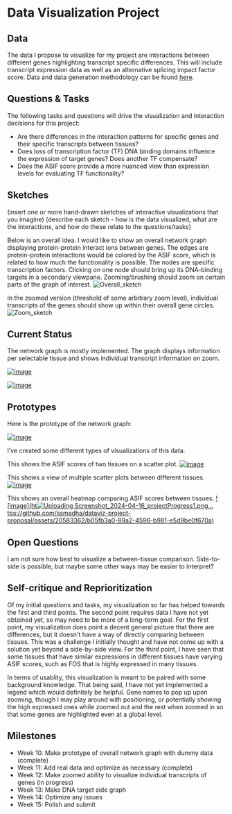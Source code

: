 # Data Visualization Project

## Data

The data I propose to visualize for my project are interactions between different genes highlighting transcript specific differences. This will include transcript expression data as well as an alternative splicing impact factor score. Data and data generation methodology can be found [here](https://github.com/ssmadha/DNA_binding_IF).


## Questions & Tasks

The following tasks and questions will drive the visualization and interaction decisions for this project:

 * Are there differences in the interaction patterns for specific genes and their specific transcripts between tissues?
 * Does loss of transcription factor (TF) DNA binding domains influence the expression of target genes? Does another TF compensate?
 * Does the ASIF score provide a more nuanced view than expression levels for evaluating TF functionality?

## Sketches

(insert one or more hand-drawn sketches of interactive visualizations that you imagine)
(describe each sketch - how is the data visualized, what are the interactions, and how do these relate to the questions/tasks)

Below is an overall idea. I would like to show an overall network graph displaying protein-protein interact
ions between genes. The edges are protein-protein interactions would be colored by the ASIF score, which is related to how much the functionality is possible. The nodes are specific transcription factors. Clicking on one node should bring up its DNA-binding targets in a secondary viewpane. Zooming/brushing should zoom on certain parts of the graph of interest.
![Overall_sketch](https://github.com/ssmadha/dataviz-project-proposal/assets/20583362/3c11f670-383e-4c06-a014-a2cfb1509be9)

In the zoomed version (threshold of some arbitrary zoom level), individual transcripts of the genes should show up within their overall gene circles.
![Zoom_sketch](https://github.com/ssmadha/dataviz-project-proposal/assets/20583362/5fc89d3e-311a-442c-ad18-b0b679fc1ca0)

## Current Status

The network graph is mostly implemented. The graph displays information per selectable tissue and shows individual transcript information on zoom.

[![image](https://github.com/ssmadha/dataviz-project-proposal/assets/20583362/d6f9c11c-ae27-4d4b-8649-bd3ccc876136)](https://vizhub.com/ssmadha/299559e90c49485da584a195ea3e440a)

[![image](https://github.com/ssmadha/dataviz-project-proposal/assets/20583362/3b12ba77-665b-4042-b5ae-6817a213273b)](https://vizhub.com/ssmadha/299559e90c49485da584a195ea3e440a)


## Prototypes

Here is the prototype of the network graph:

[![image](https://github.com/ssmadha/dataviz-project-proposal/assets/20583362/6d473164-be0b-4e0f-9e6f-d6cad88e244b)](https://vizhub.com/ssmadha/299559e90c49485da584a195ea3e440a)

I’ve created some different types of visualizations of this data. 

This shows the ASIF scores of two tissues on a scatter plot.
[![image](https://github.com/ssmadha/dataviz-project-proposal/assets/20583362/bdb676c6-77f1-4b30-b4cd-fad6102f96ec)](https://vizhub.com/ssmadha/e26f61e5c21f48938f52e71e46d074f7)

This shows a view of multiple scatter plots between different tissues.
[![image](https://github.com/ssmadha/dataviz-project-proposal/assets/20583362/2c5e4a33-32c3-438d-8011-4a4b6ff86c6e)](https://vizhub.com/ssmadha/a192b6d1dacb46ebbaa60da6a2dedf55)

This shows an overall heatmap comparing ASIF scores between tissues.
[![image](ht![Uploading Screenshot_2024-04-16_projectProgress1.png…]()
tps://github.com/ssmadha/dataviz-project-proposal/assets/20583362/b05fb3a0-89a2-4596-b981-e5d9be0f670a)](https://vizhub.com/ssmadha/defb6702cd044d0582851b2ad82f85bb)


## Open Questions

I am not sure how best to visualize a between-tissue comparison. Side-to-side is possible, but maybe some other ways may be easier to interpret?

## Self-critique and Reprioritization

Of my initial questions and tasks, my visualization so far has helped towards the first and third points. The second point requires data I have not yet obtained yet, so may need to be more of a long-term goal. For the first point, my visualization does point a decent general picture that there are differences, but it doesn't have a way of directly comparing between tissues. This was a challenge I initially thought and have not come up with a solution yet beyond a side-by-side view. For the third point, I have seen that some tissues that have similar expressions in different tissues have varying ASIF scores, such as FOS that is highly expressed in many tissues.

In terms of usablity, this visualization is meant to be paired with some background knowledge. That being said, I have not yet implemented a legend which would definitely be helpful. Gene names to pop up upon zooming, though I may play around with positioning, or potentially showing the high expressed ones while zoomed out and the rest when zoomed in so that some genes are highlighted even at a global level.

## Milestones

* Week 10: Make prototype of overall network graph with dummy data (complete)
* Week 11: Add real data and optimize as necessary (complete)
* Week 12: Make zoomed ability to visualize individual transcripts of genes (in progress)
* Week 13: Make DNA target side graph
* Week 14: Optimize any issues
* Week 15: Polish and submit
